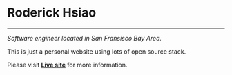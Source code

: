 # Roderick Hsiao
---
_Software engineer located in San Fransisco Bay Area._

This is just a personal website using lots of open source stack.

Please visit __[Live site](https://roderickhsiao.me)__
for more information.

